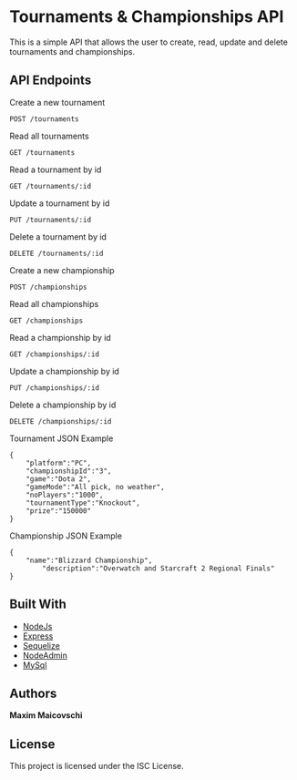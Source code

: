 # Tournaments & Championships API

This is a simple API that allows the user to create, read, update and delete tournaments and championships.

## API Endpoints
Create a new tournament
```
POST /tournaments 
```
Read all tournaments
```
GET /tournaments
```
Read a tournament by id
```
GET /tournaments/:id 
```
Update a tournament by id
```
PUT /tournaments/:id 
```
Delete a tournament by id
```
DELETE /tournaments/:id 
```
Create a new championship
```
POST /championships
```
Read all championships
```
GET /championships
```
Read a championship by id
```
GET /championships/:id
```
Update a championship by id
```
PUT /championships/:id
```
Delete a championship by id
```
DELETE /championships/:id
```



Tournament JSON Example
```
{
	"platform":"PC",
	"championshipId":"3",
	"game":"Dota 2",
	"gameMode":"All pick, no weather",
	"noPlayers":"1000",
	"tournamentType":"Knockout",
	"prize":"150000"
}
```
Championship JSON Example
```
{
	"name":"Blizzard Championship",
    	"description":"Overwatch and Starcraft 2 Regional Finals"
}
```

## Built With

* [NodeJs](https://nodejs.org/en/docs/) 
* [Express](https://expressjs.com/)
* [Sequelize](http://docs.sequelizejs.com/) 
* [NodeAdmin](https://www.npmjs.com/package/nodeadmin)
* [MySql](https://www.npmjs.com/package/mysql)

## Authors

**Maxim Maicovschi** 

## License

This project is licensed under the ISC License.

